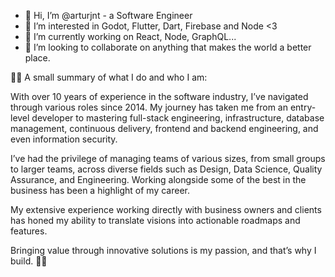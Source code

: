 - 👋 Hi, I’m @arturjnt - a Software Engineer
- 👀 I’m interested in Godot, Flutter, Dart, Firebase and Node <3
- 🌱 I’m currently working on React, Node, GraphQL...
- 💞️ I’m looking to collaborate on anything that makes the world a better place.

👨‍💻 A small summary of what I do and who I am:

With over 10 years of experience in the software industry, I’ve navigated through various roles since 2014. My journey has taken me from an entry-level developer to mastering full-stack engineering, infrastructure, database management, continuous delivery, frontend and backend engineering, and even information security.

I’ve had the privilege of managing teams of various sizes, from small groups to larger teams, across diverse fields such as Design, Data Science, Quality Assurance, and Engineering. Working alongside some of the best in the business has been a highlight of my career.

My extensive experience working directly with business owners and clients has honed my ability to translate visions into actionable roadmaps and features.

Bringing value through innovative solutions is my passion, and that’s why I build. 👨‍💻
